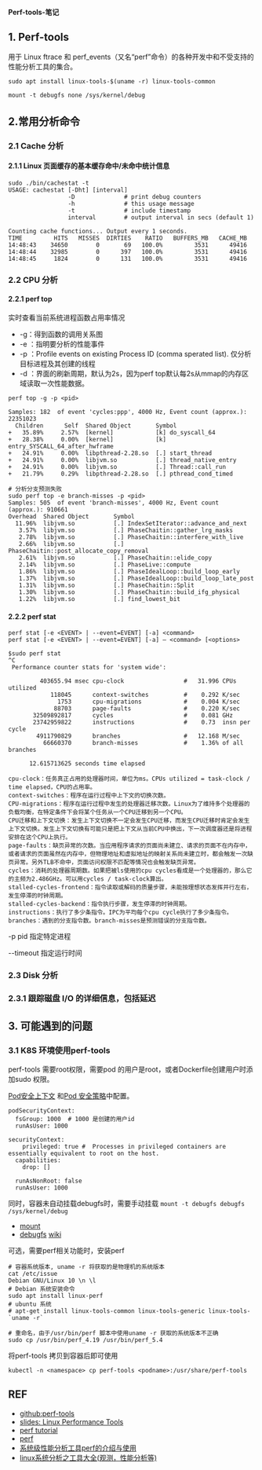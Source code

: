 #### Perf-tools-笔记

## 1. Perf-tools

用于 Linux ftrace 和 perf_events（又名“perf”命令）的各种开发中和不受支持的性能分析工具的集合。


```
sudo apt install linux-tools-$(uname -r) linux-tools-common

mount -t debugfs none /sys/kernel/debug

```

## 2.常用分析命令

### 2.1 Cache 分析

#### 2.1.1 Linux 页面缓存的基本缓存命中/未命中统计信息

```shell
sudo ./bin/cachestat -t
USAGE: cachestat [-Dht] [interval]
                 -D              # print debug counters
                 -h              # this usage message
                 -t              # include timestamp
                 interval        # output interval in secs (default 1)
                 
Counting cache functions... Output every 1 seconds.
TIME         HITS   MISSES  DIRTIES    RATIO   BUFFERS_MB   CACHE_MB
14:48:43    34650        0       69   100.0%         3531      49416
14:48:44    32985        0      397   100.0%         3531      49416
14:48:45     1824        0      131   100.0%         3531      49416
```



### 2.2 CPU 分析

#### 2.2.1 perf top

实时查看当前系统进程函数占用率情况

- -g：得到函数的调用关系图
- -e <event>：指明要分析的性能事件
- -p <pid>：Profile events on existing Process ID (comma sperated list). 仅分析目标进程及其创建的线程
- -d <n>：界面的刷新周期，默认为2s，因为perf top默认每2s从mmap的内存区域读取一次性能数据。

```shell
perf top -g -p <pid>

Samples: 182  of event 'cycles:ppp', 4000 Hz, Event count (approx.): 22351023
  Children      Self  Shared Object       Symbol
+   35.89%     2.57%  [kernel]            [k] do_syscall_64
+   28.38%     0.00%  [kernel]            [k] entry_SYSCALL_64_after_hwframe
+   24.91%     0.00%  libpthread-2.28.so  [.] start_thread
+   24.91%     0.00%  libjvm.so           [.] thread_native_entry
+   24.91%     0.00%  libjvm.so           [.] Thread::call_run
+   21.79%     0.29%  libpthread-2.28.so  [.] pthread_cond_timed

# 分析分支预测失败
sudo perf top -e branch-misses -p <pid>
Samples: 505  of event 'branch-misses', 4000 Hz, Event count (approx.): 910661
Overhead  Shared Object       Symbol
  11.96%  libjvm.so           [.] IndexSetIterator::advance_and_next
   3.57%  libjvm.so           [.] PhaseChaitin::gather_lrg_masks
   2.78%  libjvm.so           [.] PhaseChaitin::interfere_with_live
   2.66%  libjvm.so           [.] PhaseChaitin::post_allocate_copy_removal
   2.61%  libjvm.so           [.] PhaseChaitin::elide_copy
   2.14%  libjvm.so           [.] PhaseLive::compute
   1.86%  libjvm.so           [.] PhaseIdealLoop::build_loop_early
   1.37%  libjvm.so           [.] PhaseIdealLoop::build_loop_late_post
   1.31%  libjvm.so           [.] PhaseChaitin::Split
   1.30%  libjvm.so           [.] PhaseChaitin::build_ifg_physical
   1.22%  libjvm.so           [.] find_lowest_bit

```

#### 2.2.2 perf stat

```shell
perf stat [-e <EVENT> | --event=EVENT] [-a] <command>
perf stat [-e <EVENT> | --event=EVENT] [-a] — <command> [<options>

$sudo perf stat
^C
 Performance counter stats for 'system wide':

         403655.94 msec cpu-clock                 #   31.996 CPUs utilized
            118045      context-switches          #    0.292 K/sec
              1753      cpu-migrations            #    0.004 K/sec
             88703      page-faults               #    0.220 K/sec
       32509892817      cycles                    #    0.081 GHz
       23742959822      instructions              #    0.73  insn per cycle
        4911790829      branches                  #   12.168 M/sec
          66660370      branch-misses             #    1.36% of all branches

      12.615713625 seconds time elapsed

cpu-clock：任务真正占用的处理器时间，单位为ms。CPUs utilized = task-clock / time elapsed，CPU的占用率。
context-switches：程序在运行过程中上下文的切换次数。
CPU-migrations：程序在运行过程中发生的处理器迁移次数。Linux为了维持多个处理器的负载均衡，在特定条件下会将某个任务从一个CPU迁移到另一个CPU。
CPU迁移和上下文切换：发生上下文切换不一定会发生CPU迁移，而发生CPU迁移时肯定会发生上下文切换。发生上下文切换有可能只是把上下文从当前CPU中换出，下一次调度器还是将进程安排在这个CPU上执行。
page-faults：缺页异常的次数。当应用程序请求的页面尚未建立、请求的页面不在内存中，或者请求的页面虽然在内存中，但物理地址和虚拟地址的映射关系尚未建立时，都会触发一次缺页异常。另外TLB不命中，页面访问权限不匹配等情况也会触发缺页异常。
cycles：消耗的处理器周期数。如果把被ls使用的cpu cycles看成是一个处理器的，那么它的主频为2.486GHz。可以用cycles / task-clock算出。
stalled-cycles-frontend：指令读取或解码的质量步骤，未能按理想状态发挥并行左右，发生停滞的时钟周期。
stalled-cycles-backend：指令执行步骤，发生停滞的时钟周期。
instructions：执行了多少条指令。IPC为平均每个cpu cycle执行了多少条指令。
branches：遇到的分支指令数。branch-misses是预测错误的分支指令数。
```

-p pid  指定特定进程

--timeout <ms> 指定运行时间

### 2.3 Disk 分析

### 2.3.1 跟踪磁盘 I/O 的详细信息，包括延迟



## 3. 可能遇到的问题

### 3.1 K8S 环境使用perf-tools

perf-tools 需要root权限，需要pod 的用户是root，或者Dockerfile创建用户时添加sudo 权限。

[Pod安全上下文](https://kubernetes.io/zh/docs/tasks/configure-pod-container/security-context/) 和[Pod 安全策略](https://kubernetes.io/zh/docs/concepts/policy/pod-security-policy/)中配置。

```
podSecurityContext:
  fsGroup: 1000  # 1000 是创建的用户id
  runAsUser: 1000

securityContext:
	privileged: true #  Processes in privileged containers are essentially equivalent to root on the host.
  capabilities: 
    drop: []

  runAsNonRoot: false
  runAsUser: 1000
```

同时，容器未自动挂载debugfs时，需要手动挂载 `mount -t debugfs debugfs /sys/kernel/debug `

- [mount](https://www.cnblogs.com/sparkdev/p/9015312.html)
- [debugfs](https://www.cnblogs.com/wwang/archive/2011/01/17/1937609.html) [wiki](https://en.wikipedia.org/wiki/Debugfs)

可选，需要perf相关功能时，安装perf

```shell
# 容器系统版本, uname -r 将获取的是物理机的系统版本
cat /etc/issue
Debian GNU/Linux 10 \n \l
# Debian 系统安装命令
sudo apt install linux-perf
# ubuntu 系统
# apt-get install linux-tools-common linux-tools-generic linux-tools-`uname -r`

# 重命名，由于/usr/bin/perf 脚本中使用uname -r 获取的系统版本不正确
sudo cp /usr/bin/perf_4.19 /usr/bin/perf_5.4
```

将perf-tools 拷贝到容器后即可使用

```shell
kubectl -n <namespace> cp perf-tools <podname>:/usr/share/perf-tools
```



## REF

- [github:perf-tools](https://github.com/brendangregg/perf-tools)
- [slides: Linux Performance Tools](https://www.brendangregg.com/Slides/Velocity2015_LinuxPerfTools.pdf)
- [perf tutorial](https://perf.wiki.kernel.org/index.php/Tutorial#Introduction)
- [perf](https://www.brendangregg.com/perf.html)
- [系统级性能分析工具perf的介绍与使用](https://www.cnblogs.com/arnoldlu/p/6241297.html)
- [linux系统分析之工具大全(观测，性能分析等)](https://zhuanlan.zhihu.com/p/526432016?)




